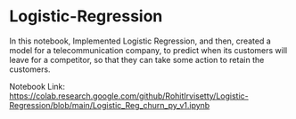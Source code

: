 # Logistic-Regression

In this notebook, Implemented Logistic Regression, and then, created a model for a telecommunication company, to predict when its customers will leave for a competitor, so that they can take some action to retain the customers.

Notebook Link:
https://colab.research.google.com/github/RohitIrvisetty/Logistic-Regression/blob/main/Logistic_Reg_churn_py_v1.ipynb
